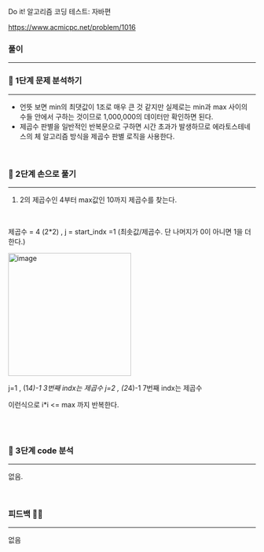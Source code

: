 Do it! 알고리즘 코딩 테스트: 자바편 

https://www.acmicpc.net/problem/1016

### 풀이
---
### 📄 1단계 문제 분석하기
---
- 언뜻 보면 min의 최댓값이 1조로 매우 큰 것 같지만 실제로는 min과 max 사이의 수들 안에서 구하는 것이므로 1,000,000의 데이터만 확인하면 된다. 
- 제곱수 판별을 일반적인 반복문으로 구하면 시간 초과가 발생하므로 에라토스테네스의 체 알고리즘 방식을 제곱수 판별 로직을 사용한다.
<br>

### 🤘 2단계 손으로 풀기
--- 
1. 2의 제곱수인 4부터 max값인 10까지 제곱수를 찾는다.
<br>

제곱수 = 4 (2*2) , j = start_indx =1 (최솟값/제곱수. 단 나머지가 0이 아니면 1을 더한다.)

<img width="250" alt="image" src="https://github.com/2-say/algorithm-study/assets/91319157/b9baa52a-a896-4aae-90fd-e761e0ee5435">

j=1 , (1*4)-1 3번째 indx는 제곱수
j=2 , (2*4)-1 7번째 indx는 제곱수

이런식으로 i*i <= max 까지 반복한다. 

<br>

<br>


### 👀 3단계 code 분석 
---
없음.

<br>




### 피드백 👩‍🏫
---

없음
